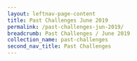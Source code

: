 ```yaml
---
layout: leftnav-page-content
title: Past Challenges June 2019
permalink: /past-challenges-jun-2019/
breadcrumb: Past Challenges / June 2019
collection_name: past-challenges
second_nav_title: Past Challenges
---
```

